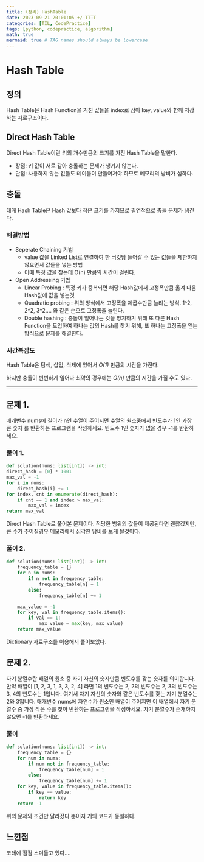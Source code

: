 ```yaml
---
title: (정리) HashTable
date: 2023-09-21 20:01:05 +/-TTTT
categories: [TIL, CodePractice]
tags: [python, codepractice, algorithm]
math: true
mermaid: true # TAG names should always be lowercase
---
```


# Hash Table

## 정의

Hash Table은 Hash Function을 거친 값들을 index로 삼아 key, value와 함께 저장하는 자료구조이다.

## Direct Hash Table

Direct Hash Table이란 키의 개수만큼의 크기를 가진 Hash Table을 말한다.

- 장점: 키 값이 서로 같아 충돌하는 문제가 생기지 않는다.
- 단점: 사용하지 않는 값들도 테이블이 만들어져야 하므로 메모리의 낭비가 심하다.

## 충돌

대게 Hash Table은 Hash 값보다 작은 크기를 가지므로 필연적으로 충돌 문제가 생긴다.

### 해결방법

- Seperate Chaining 기법
  - value 값을 Linked List로 연결하여 한 버킷당 들어갈 수 있는 값들을 제한하지 않으면서 값들을 넣는 방법
  - 이때 특정 값을 찾는데 O(n) 만큼의 시간이 걸린다.
- Open Addressing 기법
  - Linear Probing : 특정 키가 중복되면 해당 Hash값에서 고정폭만큼 옮겨 다음 Hash값에 값을 넣는것
  - Quadratic probing : 위의 방식에서 고정폭을 제곱수만큼 늘리는 방식. 1^2, 2^2, 3^2.... 와 같은 순으로 고정폭을 늘린다.
  - Double hashing : 충돌이 일어나는 것을 방지하기 위해 또 다른 Hash Function을 도입하여 하나는 값의 Hash를 찾기 위해, 또 하나는 고정폭을 얻는 방식으로 문제를 해결한다.

### 시간복잡도

Hash Table은 탐색, 삽입, 삭제에 있어서 _O(1)_ 만큼의 시간을 가진다.

하지만 충돌이 빈번하게 일어나 최악의 경우에는 _O(n)_ 만큼의 시간을 가질 수도 있다.

---

## 문제 1.

매개변수 nums에 길이가 n인 수열이 주어지면 수열의 원소중에서 빈도수가 1인 가장 큰 숫자 를 반환하는 프로그램을 작성하세요. 빈도수 1인 숫자가 없을 경우 -1를 반환하세요.

### 풀이 1.

```python
def solution(nums: list[int]) -> int:
direct_hash = [0] * 1001
max_val = -1
for i in nums:
    direct_hash[i] += 1
for index, cnt in enumerate(direct_hash):
    if cnt == 1 and index > max_val:
        max_val = index
return max_val
```

Direct Hash Table로 풀어본 문제이다. 적당한 범위의 값들이 제공된다면 괜찮겠지만, 큰 수가 주어질경우 메모리에서 심각한 낭비를 보게 될것이다.

### 풀이 2.

```python
def solution(nums: list[int]) -> int:
    frequency_table = {}
    for n in nums:
        if n not in frequency_table:
            frequency_table[n] = 1
        else:
            frequency_table[n] += 1

    max_value = -1
    for key, val in frequency_table.items():
        if val == 1:
            max_value = max(key, max_value)
    return max_value
```

Dictionary 자료구조를 이용해서 풀어보았다.

## 문제 2.

자기 분열수란 배열의 원소 중 자기 자신의 숫자만큼 빈도수를 갖는 숫자를 의미합니다. 만약 배열이 [1, 2, 3, 1, 3, 3, 2, 4] 라면
1의 빈도수는 2,
2의 빈도수는 2,
3의 빈도수는 3,
4의 빈도수는 1입니다.
여기서 자기 자신의 숫자와 같은 빈도수를 갖는 자기 분열수는 2와 3입니다.
매개변수 nums에 자연수가 원소인 배열이 주어지면 이 배열에서 자기 분열수 중 가장 작은 수를 찾아 반환하는 프로그램을 작성하세요. 자기 분열수가 존재하지 않으면 -1를 반환하세요.

### 풀이

```python
def solution(nums: list[int]) -> int:
    frequency_table = {}
    for num in nums:
        if num not in frequency_table:
            frequency_table[num] = 1
        else:
            frequency_table[num] += 1
    for key, value in frequency_table.items():
        if key == value:
            return key
    return -1
```

위의 문제와 조건만 달라졌다 뿐이지 거의 코드가 동일하다.

## 느낀점

코테에 점점 스며들고 있다....
